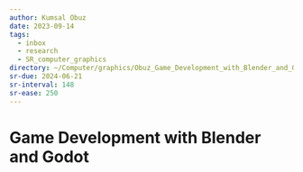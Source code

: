 ```yaml
---
author: Kumsal Obuz
date: 2023-09-14
tags:
  - inbox
  - research
  - SR_computer_graphics
directory: ~/Computer/graphics/Obuz_Game_Development_with_Blender_and_Godot/
sr-due: 2024-06-21
sr-interval: 148
sr-ease: 250
---
```


# Game Development with Blender and Godot


